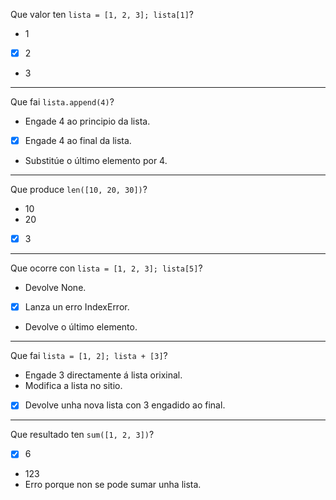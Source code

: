 Que valor ten `lista = [1, 2, 3]; lista[1]`?

- 1
- [X] 2
- 3

---

Que fai `lista.append(4)`?

- Engade 4 ao principio da lista.
- [X] Engade 4 ao final da lista.
- Substitúe o último elemento por 4.

---

Que produce `len([10, 20, 30])`?

- 10
- 20
- [X] 3

---

Que ocorre con `lista = [1, 2, 3]; lista[5]`?

- Devolve None.
- [X] Lanza un erro IndexError.
- Devolve o último elemento.

---

Que fai `lista = [1, 2]; lista + [3]`?

- Engade 3 directamente á lista orixinal.
- Modifica a lista no sitio.
- [X] Devolve unha nova lista con 3 engadido ao final.

---

Que resultado ten `sum([1, 2, 3])`?

- [X] 6
- 123
- Erro porque non se pode sumar unha lista.
